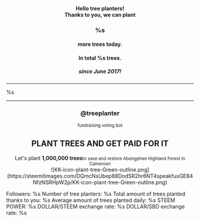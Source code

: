 <center>
  <h4>Hello tree planters!<br /> Thanks to you, we can plant </h4>
  <h3>%s</h3><h4> more trees today. </h4>
  <h4>In total  %s trees.</h4>
  <h5> since June 2017!</h5>
</center>

---

%s

---

<center><h3>@treeplanter<br /></h3><small>fundraising voting bot</small><h2>PLANT TREES AND GET PAID FOR IT</h2>Let's plant <strong>1,000,000 trees</strong><small>to save and restore Abongphen Highland Forest in Cameroon</small></center>

<center> ![KK-icon-plant-tree-Green-outline.png](https://steemitimages.com/DQmcNsUbep88DodSR2hr6NT4speakfuxGE84NfzNSRHpW2p/KK-icon-plant-tree-Green-outline.png) </center> 

Followers: %s
Number of tree planters: %s
Total amount of trees planted thanks to you: %s
Average amount of trees planted daily: %s
STEEM POWER: %s
DOLLAR/STEEM exchange rate: %s
DOLLAR/SBD exchange rate: %s